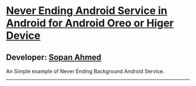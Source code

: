 # [Never Ending Android Service in Android for Android Oreo or Higer Device][published url]
## Developer: [Sopan Ahmed][instructor url]


An Simple example of Never Ending Background Android Service.


------

[published url]: https://github.com/gitproject09/neverEndingService
[instructor url]: https://github.com/gitproject09
